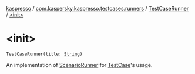 [kaspresso](../../index.md) / [com.kaspersky.kaspresso.testcases.runners](../index.md) / [TestCaseRunner](index.md) / [&lt;init&gt;](./-init-.md)

# &lt;init&gt;

`TestCaseRunner(title: `[`String`](https://kotlinlang.org/api/latest/jvm/stdlib/kotlin/-string/index.html)`)`

An implementation of [ScenarioRunner](../-scenario-runner/index.md) for [TestCase](../../com.kaspersky.kaspresso.testcases/-test-case/index.md)'s usage.

